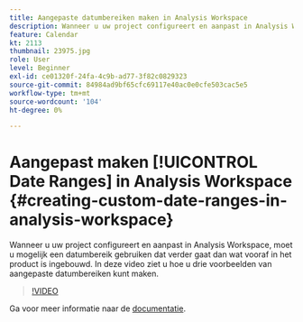 ```yaml
---
title: Aangepaste datumbereiken maken in Analysis Workspace
description: Wanneer u uw project configureert en aanpast in Analysis Workspace, moet u mogelijk een datumbereik gebruiken dat verder gaat dan wat vooraf in het product is ingebouwd. In deze video ziet u hoe u drie voorbeelden van aangepaste datumbereiken kunt maken.
feature: Calendar
kt: 2113
thumbnail: 23975.jpg
role: User
level: Beginner
exl-id: ce01320f-24fa-4c9b-ad77-3f82c0829323
source-git-commit: 84984ad9bf65cfc69117e40ac0e0cfe503cac5e5
workflow-type: tm+mt
source-wordcount: '104'
ht-degree: 0%

---
```


# Aangepast maken [!UICONTROL Date Ranges] in Analysis Workspace {#creating-custom-date-ranges-in-analysis-workspace}

Wanneer u uw project configureert en aanpast in Analysis Workspace, moet u mogelijk een datumbereik gebruiken dat verder gaat dan wat vooraf in het product is ingebouwd. In deze video ziet u hoe u drie voorbeelden van aangepaste datumbereiken kunt maken.

>[!VIDEO](https://video.tv.adobe.com/v/23975/?quality=12&learn=on)

Ga voor meer informatie naar de [documentatie](https://experienceleague.adobe.com/docs/analytics/analyze/analysis-workspace/components/calendar-date-ranges/custom-date-ranges.html?lang=en).
